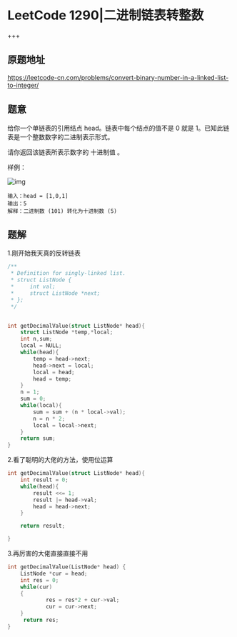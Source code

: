 # LeetCode 1290|二进制链表转整数

+++

## 原题地址

<https://leetcode-cn.com/problems/convert-binary-number-in-a-linked-list-to-integer/>



## 题意

给你一个单链表的引用结点 head。链表中每个结点的值不是 0 就是 1。已知此链表是一个整数数字的二进制表示形式。

请你返回该链表所表示数字的 十进制值 。

样例：

![img](https://assets.leetcode-cn.com/aliyun-lc-upload/uploads/2019/12/15/graph-1.png)

```
输入：head = [1,0,1]
输出：5
解释：二进制数 (101) 转化为十进制数 (5)
```



## 题解

1.刚开始我天真的反转链表

~~~c
/**
 * Definition for singly-linked list.
 * struct ListNode {
 *     int val;
 *     struct ListNode *next;
 * };
 */


int getDecimalValue(struct ListNode* head){
    struct ListNode *temp,*local;
    int n,sum;
    local = NULL;
    while(head){
        temp = head->next;
        head->next = local;
        local = head;
        head = temp;
    }
    n = 1;
    sum = 0;
    while(local){
        sum = sum + (n * local->val);
        n = n * 2;
        local = local->next;
    }
    return sum;
}
~~~

2.看了聪明的大佬的方法，使用位运算

~~~c
int getDecimalValue(struct ListNode* head){
    int result = 0;
    while(head){
        result <<= 1;
        result |= head->val;
        head = head->next;
    }

    return result;

}
~~~



3.再厉害的大佬直接直接不用

~~~c
int getDecimalValue(ListNode* head) {
    ListNode *cur = head;
    int res = 0;
    while(cur)
    {
            res = res*2 + cur->val;
            cur = cur->next;
    }
     return res;
}
~~~



